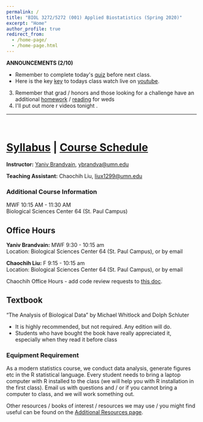 ```yaml
---
permalink: /
title: "BIOL 3272/5272 (001) Applied Biostatistics (Spring 2020)"
excerpt: "Home"
author_profile: true
redirect_from:
  - /home-page/
  - /home-page.html
---
```


<!-- This is the front page (home page) of the website -->

**ANNOUNCEMENTS (2/10)**

- Remember to complete today's [quiz](https://canvas.umn.edu/courses/151855/quizzes/238856) before next class.     
- Here is the key  [key](https://drive.google.com/open?id=1dOft-8v4OKG8TRQKiaLQMtoE_UWUDF36) to todays class watch live on    [youtube](https://www.youtube.com/watch?v=RkYAA7thVqA).     
3. Remember that grad / honors and those looking for a challenge have an additional [homework](https://drive.google.com/open?id=1_ggOw5zv146LzfjmfJKeFJ9IAad20WeM) / [reading](https://drive.google.com/open?id=1ar1BEIQORvgNnnb_qOzLEqeCGruRjNHJ) for weds   
4. I'll put out more r videos tonight . 


---

<p>&nbsp;</p>

# [Syllabus](https://biol3272-5272.github.io/biostats2020/syllabus/) | [Course Schedule](https://biol3272-5272.github.io/biostats2020/schedule/)

**Instructor:** [Yaniv Brandvain](https://cbs.umn.edu/contacts/yaniv-brandvain), ybrandva@umn.edu

**Teaching Assistant:** Chaochih Liu, liux1299@umn.edu

### Additional Course Information

MWF 10:15 AM - 11:30 AM<br/>
Biological Sciences Center 64 (St. Paul Campus)

## Office Hours

**Yaniv Brandvain:** MWF 9:30 - 10:15 am<br/>
Location: Biological Sciences Center 64 (St. Paul Campus), or by email

**Chaochih Liu:** F 9:15 - 10:15 am<br/>
Location: Biological Sciences Center 64 (St. Paul Campus), or by email

Chaochih Office Hours - add code review requests to [this doc](https://docs.google.com/document/d/133gwjcjJF6nAep2pu2oa2Qb3wC1K3mBxucm-1HmA5Xo/edit?usp=sharing).

## Textbook

“The Analysis of Biological Data” by Michael Whitlock and Dolph Schluter

- It is highly recommended, but not required. Any edition will do.
- Students who have bought the book have really appreciated it, especially when they read it before class

### Equipment Requirement

As a modern statistics course, we conduct data analysis, generate figures etc in the R statistical language. Every student needs to bring a laptop computer with R installed to the class (we will help you with R installation in the first class). Email us with questions and / or if you cannot bring a computer to class, and we will work something out.

Other resources / books of interest / resources we may use / you might find useful can be found on the [Additional Resources page](https://biol3272-5272.github.io/biostats2020/resources/).
